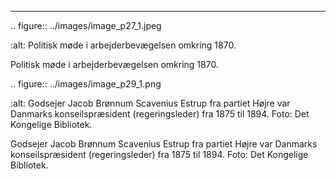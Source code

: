 
---

<!-- Figures extracted from nearby pages -->

.. figure:: ../images/image_p27_1.jpeg

   :alt: Politisk møde i arbejderbevægelsen omkring 1870.

   Politisk møde i arbejderbevægelsen omkring 1870.


.. figure:: ../images/image_p29_1.png

   :alt: Godsejer Jacob Brønnum Scavenius Estrup fra partiet Højre var Danmarks konseilspræsident (regeringsleder)  fra 1875 til 1894. Foto: Det Kongelige Bibliotek.

   Godsejer Jacob Brønnum Scavenius Estrup fra partiet Højre var Danmarks konseilspræsident (regeringsleder)  fra 1875 til 1894. Foto: Det Kongelige Bibliotek.
